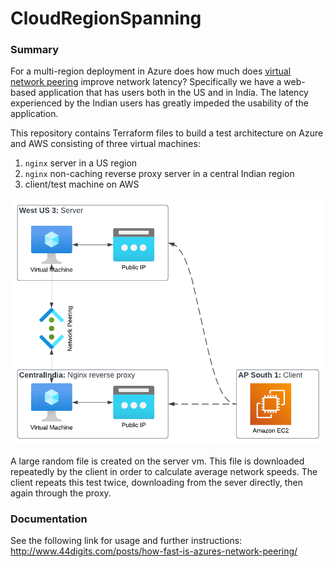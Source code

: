 # CloudRegionSpanning
### Summary
For a multi-region deployment in Azure does how much does [virtual network peering](https://learn.microsoft.com/en-us/azure/virtual-network/virtual-network-peering-overview) improve network latency?  Specifically we have a web-based application that has users both in the US and in India.  The latency experienced by the Indian users has greatly impeded the usability of the application. 

This repository contains Terraform files to build a test architecture on Azure and AWS consisting of three virtual machines:
1. `nginx` server in a US region
2. `nginx` non-caching reverse proxy server in a central Indian region
3. client/test machine on AWS

<img src="img/arch.png" width="600" />

A large random file is created on the server vm.  This file is downloaded repeatedly by the client in order to calculate average network speeds.  The client repeats this test twice, downloading from the sever directly, then again through the proxy.

### Documentation

See the following link for usage and further instructions: http://www.44digits.com/posts/how-fast-is-azures-network-peering/
